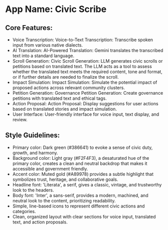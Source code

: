 # **App Name**: Civic Scribe

## Core Features:

- Voice Transcription: Voice-to-Text Transcription: Transcribe spoken input from various native dialects.
- AI Translation: AI-Powered Translation: Gemini translates the transcribed text into a standard language.
- Scroll Generation: Civic Scroll Generation: LLM generates civic scrolls or petitions based on translated text. The LLM acts as a tool to assess whether the translated text meets the required content, tone and format, or if further details are needed to finalize the scroll.
- Impact Simulation: Impact Simulation: Simulate the potential impact of proposed actions across relevant community clusters.
- Petition Generation: Governance Petition Generation: Create governance petitions with translated text and ethical tags.
- Action Proposal: Action Proposal: Display suggestions for user actions based on translated stories and impact simulation.
- User Interface: User-friendly interface for voice input, text display, and review.

## Style Guidelines:

- Primary color: Dark green (#386641) to evoke a sense of civic duty, growth, and harmony.
- Background color: Light gray (#F2F4F3), a desaturated hue of the primary color, creates a clean and neutral backdrop that makes it accessible and government friendly.
- Accent color: Muted gold (#A89978) provides a subtle highlight that symbolizes trust, heritage, and collaborative goals.
- Headline font: 'Literata', a serif, gives a classic, vintage, and trustworthy look to the headers.
- Body font: 'Inter', a sans-serif, provides a modern, machined, and neutral look to the content, prioritizing readability.
- Simple, line-based icons to represent different civic actions and categories.
- Clean, organized layout with clear sections for voice input, translated text, and action proposals.